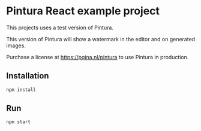 # Pintura React example project

This projects uses a test version of Pintura.

This version of Pintura will show a watermark in the editor and on generated images.

Purchase a license at https://pqina.nl/pintura to use Pintura in production.

## Installation

```bash
npm install
```

## Run

```bash
npm start
```
